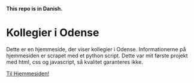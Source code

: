 **This repo is in Danish.**

# Kollegier i Odense

Dette er en hjemmeside, der viser kollegier i Odense. Informationerne på hjemmesiden er scrapet med et python script. Dette var mit første projekt med html, css og javascript, så kvalitet garanteres ikke.

[Til Hjemmesiden!](https://balderholst.com/kollegieriodense) 
